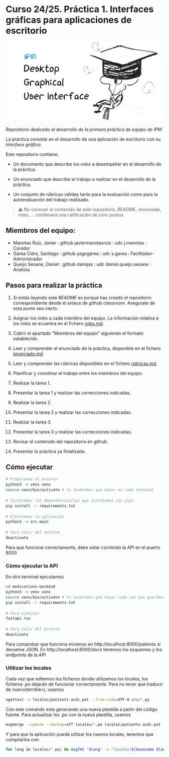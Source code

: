 # Curso 24/25. Práctica 1. Interfaces gráficas para aplicaciones de escritorio

![Image of the assigment](social-image.png)

_Repositorio dedicado al desarrollo de la primera práctica de equipo
de IPM_


La práctica consiste en el desarrollo de una aplicación de escritorio
con su _interface gráfica_.

Este repositorio contiene:

  - Un documento que describe los _roles_ a desempeñar en el desarrollo
    de la práctica.
    
  - Un enunciado que describe el trabajo a realizar en el desarrollo
    de la práctica.
    
  - Un conjunto de rúbricas válidas tanto para la evaluación como para
    la autoevaluación del trabajo realizado.

> :warning: No conocer el contenido de este repositorio, README,
> enunciado, roles, ... conllevará una calificación de cero puntos.


## Miembros del equipo:

- Manotas Ruiz, Javier : github javiermanotasruiz : udc j.manotas : Curador
- Garea Cidre, Santiago : github yagogarea : udc s.garea : Facilitador-Administrador
- Queijo Seoane, Daniel : github daniqss : udc daniel.queijo.seoane : Analista


## Pasos para realizar la práctica

1. Si estás leyendo este _README_ es porque has creado el repositorio
   correspondiente desde el enlace de _github classroom_. Asegurate de
   esta punto sea cierto.
	 
2. Asignar los roles a cada miembro del equipo. La información
   relativa a los roles se ecuentra en el fichero [roles.md](roles.md).
   
3. Cubrir el apartado "Miembros del equipo" siguiendo el formato
   establecido.
   
4. Leer y comprender el enunciado de la práctica, disponible en el
   fichero [enunciado.md](enunciado.md).

5. Leer y comprender las rúbricas disponibles en el fichero
   [rubricas.md](rubricas.md).

6. Planificar y coordinar el trabajo entre los miembros del equipo.

6. Realizar la tarea 1.

8. Presentar la tarea 1 y realizar las correcciones indicadas.

9. Realizar la tarea 2.

10. Presentar la tarea 2 y realizar las correcciones indicadas.

11. Realizar la tarea 3.

12. Presentar la tarea 3 y realizar las correcciones indicadas.

13. Revisar el contenido del repositorio en github.

14. Presentar la práctica ya finializada.
 

## Cómo ejecutar

```bash
# Preparamos el entorno
python3 -m venv venv
source venv/bin/activate # lo tendremos que hacer en cada terminal

# Instalamos las dependencias(las que instalamos con pip)
pip install -r requirements.txt

# Ejecutamos la aplicación
python3 -m src.main

# Para salir del entorno
deactivate
```
Para que funcione correctamente, debe estar corriendo la API en el puerto 8000

### Cómo ejecutar la API

En otro terminal ejecutamos
```bash
cd medications-backend
python3 -m venv venv
source venv/bin/activate # lo tendremos que hacer cada vez que queramos arrancar la API
pip install -r requirements.txt

# Para ejecutar
fastapi run

# Para salir del entorno
deactivate
```

Para comprobar que funciona miramos en http://localhost:8000/patients si devuelve JSON.
En http://localhost:8000/docs tenemos los esquemas y los endpoints de la API

### Utilizar los locales
Cada vez que editemos los ficheros donde utilizamos los locales, los ficheros .po dejarán de funcionar correctamente. Para no tener que traducir de 
nuevo(terrible💀), usamos
```bash
xgettext -o locales/patients-acdc.pot --from-code=UTF-8 src/*.py
```
Con este comando esta generando una nueva plantilla a partir del código fuente. Para actualizar los .po con la nueva plantilla, usamos
```bash
msgmerge --update --backup=off locales/*.po locales/patients-acdc.pot
```

Y para que la aplicación pueda utilizar los nuevos locales, tenemos que compilarlos con
```bash
for lang in locales/*.po; do msgfmt "$lang" -o "locales/$(basename $lang .po)/LC_MESSAGES/patients-acdc.mo"; done
```
